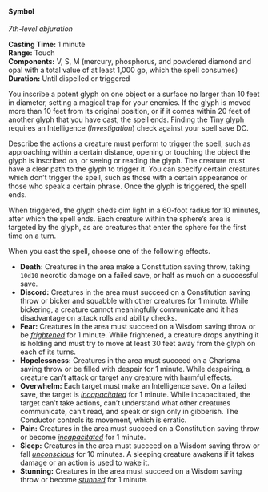 #### Symbol
<!-- markdownlint-disable link-image-reference-definitions -->
[_metadata_:spell_name]:- "Symbol"
[_metadata_:spell_level]:- "7"
[_metadata_:spell_school]:- "abjuration"
[_metadata_:ritual]:- "false"
[_metadata_:casting_time_amount]:- "1"
[_metadata_:casting_time_unit]:- "minute"
[_metadata_:range]:- "Touch"
[_metadata_:target]:- "one object or surface no larger than 10 feet in diameter"
[_metadata_:components_verbal]:- "true"
[_metadata_:components_somatic]:- "true"
[_metadata_:components_material]:- "true"
[_metadata_:components_material_description]:- "mercury, phosphorus, and powdered diamond and opal with a total value of at least 1,000 gp, which the spell consumes"
[_metadata_:components_material_cost]:- "1,000 gp"
[_metadata_:duration]:- "Until dispelled or triggered"
[_metadata_:concentration]:- "false"
[_metadata_:saving_throw]:- "Special"
[_metadata_:saving_throw_success]:- "special"
[_metadata_:damage_formula]:- "special"
[_metadata_:damage_type]:- "special"
[_metadata_:compared_to_wotc_srd_5.1]:- "mechanics_different_wording_different"
[_metadata_:compared_to_a5e_srd]:- "mechanics_different_wording_different"
<!-- markdownlint-disable-next-line no-emphasis-as-heading -->
_7th-level abjuration_

**Casting Time:** 1 minute \
**Range:** Touch \
**Components:** V, S, M (mercury, phosphorus, and powdered diamond and opal with a total value of at least 1,000 gp, which the spell consumes) \
**Duration:** Until dispelled or triggered

You inscribe a potent glyph on one object or a surface no larger than 10 feet in diameter, setting a magical trap for your enemies.
If the glyph is moved more than 10 feet from its original position, or if it comes within 20 feet of another glyph that you have cast, the spell ends.
Finding the Tiny glyph requires an Intelligence (_Investigation_) check against your spell save DC.

Describe the actions a creature must perform to trigger the spell, such as approaching within a certain distance, opening or touching the object the glyph is inscribed on, or seeing or reading the glyph.
The creature must have a clear path to the glyph to trigger it.
You can specify certain creatures which don’t trigger the spell, such as those with a certain appearance or those who speak a certain phrase.
Once the glyph is triggered, the spell ends.

When triggered, the glyph sheds dim light in a 60-foot radius for 10 minutes, after which the spell ends.
Each creature within the sphere’s area is targeted by the glyph, as are creatures that enter the sphere for the first time on a turn.

When you cast the spell, choose one of the following effects.

- **Death:**
  Creatures in the area make a Constitution saving throw, taking `10d10` necrotic damage on a failed save, or half as much on a successful save.
- **Discord:**
  Creatures in the area must succeed on a Constitution saving throw or bicker and squabble with other creatures for 1 minute.
  While bickering, a creature cannot meaningfully communicate and it has disadvantage on attack rolls and ability checks.
- **Fear:**
  Creatures in the area must succeed on a Wisdom saving throw or be _[<span class="condition">frightened</span>](#Conditions_frightened)_ for 1 minute.
  While frightened, a creature drops anything it is holding and must try to move at least 30 feet away from the glyph on each of its turns.
- **Hopelessness:**
  Creatures in the area must succeed on a Charisma saving throw or be filled with despair for 1 minute.
  While despairing, a creature can’t attack or target any creature with harmful effects.
- **Overwhelm:**
  Each target must make an Intelligence save.
  On a failed save, the target is _[<span class="condition">incapacitated</span>](#Conditions_incapacitated)_ for 1 minute.
  While incapacitated, the target can’t take actions, can’t understand what other creatures communicate, can’t read, and speak or sign only in gibberish.
  The Conductor controls its movement, which is erratic.
- **Pain:**
  Creatures in the area must succeed on a Constitution saving throw or become _[<span class="condition">incapacitated</span>](#Conditions_incapacitated)_ for 1 minute.
- **Sleep:**
  Creatures in the area must succeed on a Wisdom saving throw or fall _[<span class="condition">unconscious</span>](#Conditions_unconscious)_ for 10 minutes.
  A sleeping creature awakens if it takes damage or an action is used to wake it.
- **Stunning:**
  Creatures in the area must succeed on a Wisdom saving throw or become _[<span class="condition">stunned</span>](#Conditions_stunned)_ for 1 minute.
